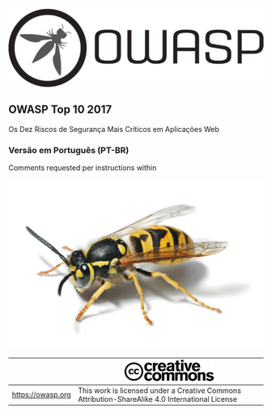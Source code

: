 ![OWASP LOGO](images/OWASP_logo.png)

## OWASP Top 10 2017

Os Dez Riscos de Segurança Mais Críticos em Aplicações Web 

### Versão em Português (PT-BR) 

Comments requested per instructions within

![WASP Logo URL TBA](images/front-wasp.png)

|  | ![Creative Commons License Logo](images/front-cc.png) |
| -- | -- |
| https://owasp.org | This work is licensed under a Creative Commons Attribution-ShareAlike 4.0 International License |





